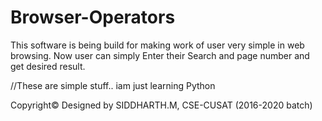 # Browser-Operators
This software is being build for making work of user very simple in web browsing.
Now user can simply Enter their Search and page number and get desired result.

//These are simple stuff.. iam just learning Python


Copyright© Designed by SIDDHARTH.M, CSE-CUSAT (2016-2020 batch)
